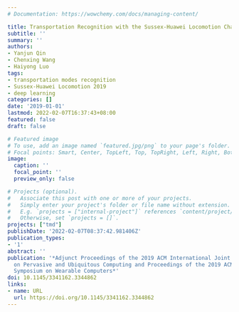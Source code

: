 ```yaml
---
# Documentation: https://wowchemy.com/docs/managing-content/

title: Transportation Recognition with the Sussex-Huawei Locomotion Challenge
subtitle: ''
summary: ''
authors:
- Yanjun Qin
- Chenxing Wang
- Haiyong Luo
tags:
- transportation modes recognition
- Sussex-Huawei Locomotion 2019
- deep learning
categories: []
date: '2019-01-01'
lastmod: 2022-02-07T16:37:43+08:00
featured: false
draft: false

# Featured image
# To use, add an image named `featured.jpg/png` to your page's folder.
# Focal points: Smart, Center, TopLeft, Top, TopRight, Left, Right, BottomLeft, Bottom, BottomRight.
image:
  caption: ''
  focal_point: ''
  preview_only: false

# Projects (optional).
#   Associate this post with one or more of your projects.
#   Simply enter your project's folder or file name without extension.
#   E.g. `projects = ["internal-project"]` references `content/project/deep-learning/index.md`.
#   Otherwise, set `projects = []`.
projects: ["tmd"]
publishDate: '2022-02-07T08:37:42.981406Z'
publication_types:
- '1'
abstract: ''
publication: '*Adjunct Proceedings of the 2019 ACM International Joint Conference
  on Pervasive and Ubiquitous Computing and Proceedings of the 2019 ACM International
  Symposium on Wearable Computers*'
doi: 10.1145/3341162.3344862
links:
- name: URL
  url: https://doi.org/10.1145/3341162.3344862
---
```

